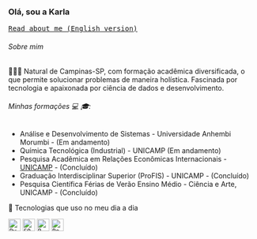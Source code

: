 ### Olá, sou a Karla

<p>
  <samp>
   <a href="INSERIR LINK DA VERSAO EM INGLES">Read about me (English version)</a> 
 
###### Sobre mim 

👩🏻‍💻 Natural de Campinas-SP, com formação acadêmica diversificada, o que permite solucionar problemas de maneira holística. Fascinada por tecnologia e apaixonada por ciência de dados e desenvolvimento.


###### Minhas formações 💻 🎓:

- Análise e Desenvolvimento de Sistemas - Universidade Anhembi Morumbi - (Em andamento)
- Química Tecnológica (Industrial) - UNICAMP (Em andamento)
- Pesquisa Acadêmica em Relações Econômicas Internacionais - [UNICAMP](https://www.unicamp.br/#gsc.tab=0) - (Concluído)
- Graduação Interdisciplinar Superior (ProFIS) - UNICAMP - (Concluído)
- Pesquisa Científica Férias de Verão Ensino Médio - Ciência e Arte, UNICAMP - (Concluído)

🚀 Tecnologias que uso no meu dia a dia

<code><img height="25" alt="Python" src="https://raw.githubusercontent.com/karlaklima/Image/main/python%20jpn%20.webp"></code>
<code><img height="25" alt="SQL" src="https://github.com/karlaklima/Image/blob/main/sql%20image.jpeg?raw=true" data-hpc="true" class="Box-sc-g0xbh4-0 kzRgrI"></code>
<code><img height="25" alt="R" src="https://github.com/karlaklima/Image/raw/main/R" class="Link__StyledLink-sc-14289xe-0 dvQLCc"></code>
<code><img height="25" alt="Power BI" src="https://github.com/karlaklima/Image/blob/main/power%20BI%20.png?raw=true" data-hpc="true" class="Box-sc-g0xbh4-0 kzRgrI"></code>

<!--  
O que acrescentar? 

Melhorar texto de apresentacao e deixar visualmente bom 
Formas de contato
Inserir os projetos em dashboards 

<!--
**karlaklima/Karlaklima** is a ✨ _special_ ✨ repository because its `README.md` (this file) appears on your GitHub profile.

Here are some ideas to get you started:

- 🔭 I’m currently working on ...
- 🌱 I’m currently learning ...
- 👯 I’m looking to collaborate on ...
- 🤔 I’m looking for help with ...
- 💬 Ask me about ...
- 📫 How to reach me: ...
- 😄 Pronouns: ...
- ⚡ Fun fact: ...
-->

